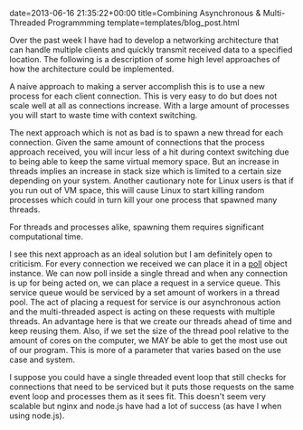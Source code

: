 date=2013-06-16 21:35:22+00:00
title=Combining Asynchronous & Multi-Threaded Programmming
template=templates/blog_post.html

Over the past week I have had to develop a networking architecture that can handle multiple clients and quickly transmit received data to a specified location. The following is a description of some high level approaches of how the architecture could be implemented.
<!--more-->
A naive approach to making a server accomplish this is to use a new process for each client connection. This is very easy to do but does not scale well at all as connections increase. With a large amount of processes you will start to waste time with context switching.

The next approach which is not as bad is to spawn a new thread for each connection. Given the same amount of connections that the process approach received, you will incur less of a hit during context switching due to being able to keep the same virtual memory space. But an increase in threads implies an increase in stack size which is limited to a certain size depending on your system. Another cautionary note for Linux users is that if you run out of VM space, this will cause Linux to start killing random processes which could in turn kill your one process that spawned many threads.

For threads and processes alike, spawning them requires significant computational time.

I see this next approach as an ideal solution but I am definitely open to criticism. For every connection we received we can place it in a [poll](http://linux.die.net/man/3/poll) object instance. We can now poll inside a single thread and when any connection is up for being acted on, we can place a request in a service queue. This service queue would be serviced by a set amount of workers in a thread pool. The act of placing a request for service is our asynchronous action and the multi-threaded aspect is acting on these requests with multiple threads. An advantage here is that we create our threads ahead of time and keep reusing them. Also, if we set the size of the thread pool relative to the amount of cores on the computer, we MAY be able to get the most use out of our program. This is more of a parameter that varies based on the use case and system.

I suppose you could have a single threaded event loop that still checks for connections that need to be serviced but it puts those requests on the same event loop and processes them as it sees fit. This doesn't seem very scalable but nginx and node.js have had a lot of success (as have I when using node.js).
